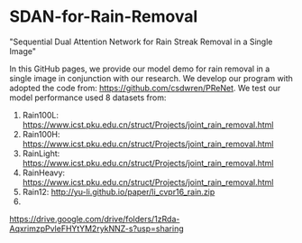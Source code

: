 # SDAN-for-Rain-Removal
"Sequential Dual Attention Network for Rain Streak Removal in a Single Image"

In this GitHub pages, we provide our model demo for rain removal in a single image in conjunction with our research. We develop our program with adopted the code from: https://github.com/csdwren/PReNet. We test our model performance used 8 datasets from:

1. Rain100L: https://www.icst.pku.edu.cn/struct/Projects/joint_rain_removal.html
2. Rain100H: https://www.icst.pku.edu.cn/struct/Projects/joint_rain_removal.html
3. RainLight: https://www.icst.pku.edu.cn/struct/Projects/joint_rain_removal.html
4. RainHeavy: https://www.icst.pku.edu.cn/struct/Projects/joint_rain_removal.html
5. Rain12: http://yu-li.github.io/paper/li_cvpr16_rain.zip
6. 

https://drive.google.com/drive/folders/1zRda-AqxrimzpPvleFHYtYM2rykNNZ-s?usp=sharing
